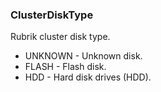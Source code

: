 ### ClusterDiskType
Rubrik cluster disk type.

- UNKNOWN - Unknown disk.
- FLASH - Flash disk.
- HDD - Hard disk drives (HDD).
